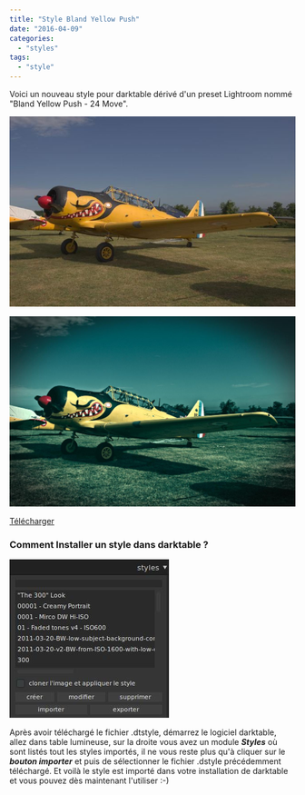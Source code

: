 ```yaml
---
title: "Style Bland Yellow Push"
date: "2016-04-09"
categories: 
  - "styles"
tags: 
  - "style"
---
```


Voici un nouveau style pour darktable dérivé d'un preset Lightroom nommé "Bland Yellow Push - 24 Move".

![](images/original.jpeg)

![](images/bland_yellow_push.jpeg)

[Télécharger](/download/Styles/Bland%20Yellow%20Push.dtstyle)

 

### Comment Installer un style dans darktable ?
![installation-style](images/installation-style.jpeg)

Après avoir téléchargé le fichier .dtstyle, démarrez le logiciel darktable, allez dans table lumineuse, sur la droite vous avez un module **_Styles_** où sont listés tout les styles importés, il ne vous reste plus qu'à cliquer sur le _**bouton importer**_ et puis de sélectionner le fichier .dstyle précédemment téléchargé. Et voilà le style est importé dans votre installation de darktable et vous pouvez dès maintenant l'utiliser :-)
